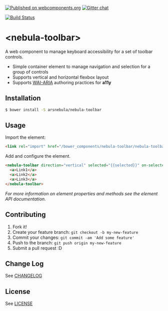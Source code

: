 [![Published on webcomponents.org](https://img.shields.io/badge/webcomponents.org-published-blue.svg)](https://www.webcomponents.org/element/arsnebula/nebula-toolbar)
[![Gitter chat](https://badges.gitter.im/org.png)](https://gitter.im/arsnebula/webcomponents)

[![Build Status](https://saucelabs.com/browser-matrix/arsnebula.svg)](https://saucelabs.com/beta/builds/cc0a235e6d724ec49d8cc49a3ed08be7)

# \<nebula-toolbar\>

A web component to manage keyboard accessibility for a set of toolbar controls.

* Simple container element to manage navigation and selection for a group of controls
* Supports vertical and horizontal flexbox layout
* Supports [WAI-ARIA](https://www.w3.org/TR/wai-aria-practices-1.1/#toolbar) authoring practices for **a11y**

## Installation

```sh
$ bower install -S arsnebula/nebula-toolbar
```

## Usage

Import the element:

```html
<link rel="import" href="/bower_components/nebula-toolbar/nebula-toolbar.html"> 
```

Add and configure the element.

```html
<nebula-toolbar direction="vertical" selected="{{selected}}" on-selected="_onSelected">
  <a>Link1</a>
  <a>Link2</a>
  <a>Link3</a>
</nebula-toolbar>
```

*For more information on element properties and methods see the element API documentation.*

## Contributing

1. Fork it!
2. Create your feature branch: `git checkout -b my-new-feature`
3. Commit your changes: `git commit -am 'Add some feature'`
4. Push to the branch: `git push origin my-new-feature`
5. Submit a pull request :D

## Change Log

See [CHANGELOG](/CHANGELOG.md)

## License

See [LICENSE](/LICENSE.md)